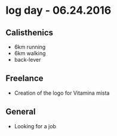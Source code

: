 # log day - 06.24.2016

## Calisthenics

- 6km running
- 6km walking 
- back-lever


## Freelance

- Creation of the logo for Vitamina mista


## General 

- Looking for a job
